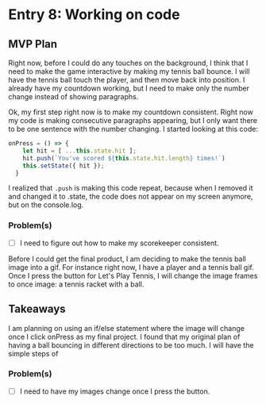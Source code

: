 # Entry 8: Working on code

## MVP Plan
Right now, before I could do any touches on the background, I think that I need to make the game interactive
by making my tennis ball bounce. I will have the tennis ball touch the player, and then move back into position.
I already have my countdown working, but I need to make only the number change instead of showing paragraphs. 

Ok, my first step right now is to make my countdown consistent. Right now my code is making consecutive paragraphs 
appearing, but I only want there to be one sentence with the number changing. I started looking at this code:
```javascript
onPress = () => {
    let hit = [ ...this.state.hit ];
    hit.push(`You've scored ${this.state.hit.length} times!`)
    this.setState({ hit });
  }
```
I realized that ```.push``` is making this code repeat, because when I removed it and changed it to .state,
the code does not appear on my screen anymore, but on the console.log.

### Problem(s)
- [ ] I need to figure out how to make my scorekeeper consistent.

Before I could get the final product, I am deciding to make the tennis ball image into a gif.
For instance right now, I have a player and a tennis ball gif. Once I press the button for Let's Play Tennis,
I will change the image frames to once image: a tennis racket with a ball. 

## Takeaways
I am planning on using an if/else statement where the image will change once I click onPress as my final project.
I found that my original plan of having a ball bouncing in different directions to be too much. I will have
the simple steps of 

### Problem(s)
- [ ] I need to have my images change once I press the button.